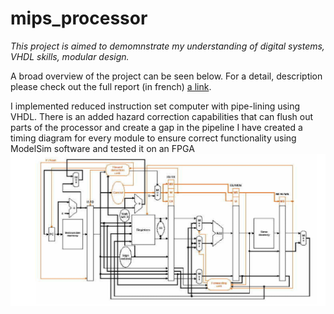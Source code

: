 # mips_processor

*This project is aimed to demomnstrate my understanding of digital systems, VHDL skills, modular design.*

A broad overview of the project can be seen below. For a detail, description please check out the full report (in french) [a link](https://github.com/user/repo/blob/branch/other_file.md).

I implemented reduced instruction set computer with pipe-lining using VHDL.
There is an added hazard correction capabilities that can flush out parts of the processor and create a gap in the pipeline
I have created a timing diagram  for every module to ensure correct functionality using ModelSim software and tested it on an FPGA
![alt text](https://github.com/ata2151/mips_processor/blob/master/harware_overview.png?raw=true)


